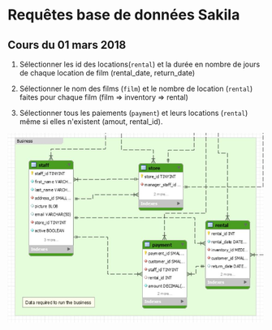 # Requêtes base de données Sakila


## Cours du 01 mars 2018

1. Sélectionner les id des locations(`rental`) et la durée en nombre de jours de chaque location de film (rental_date, return_date)

2. Sélectionner le nom des films (`film`) et le nombre de location (`rental`) faites pour chaque film (film => inventory => rental)

3. Sélectionner tous les paiements (`payment`) et leurs locations (`rental`) même si elles n'existent (amout, rental_id).



![Customer Data](images/request_2018_03_01.JPG)
